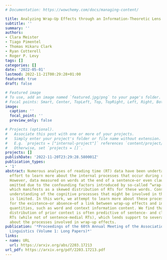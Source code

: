```yaml
---
# Documentation: https://wowchemy.com/docs/managing-content/

title: Analyzing Wrap-Up Effects through an Information-Theoretic Lens
subtitle: ''
summary: ''
authors:
- Clara Meister
- Tiago Pimentel
- Thomas Hikaru Clark
- Ryan Cotterell
- Roger P. Levy
tags: []
categories: []
date: '2022-05-01'
lastmod: 2022-11-21T00:29:28+01:00
featured: true
draft: false

# Featured image
# To use, add an image named `featured.jpg/png` to your page's folder.
# Focal points: Smart, Center, TopLeft, Top, TopRight, Left, Right, BottomLeft, Bottom, BottomRight.
image:
  caption: ''
  focal_point: ''
  preview_only: false

# Projects (optional).
#   Associate this post with one or more of your projects.
#   Simply enter your project's folder or file name without extension.
#   E.g. `projects = ["internal-project"]` references `content/project/deep-learning/index.md`.
#   Otherwise, set `projects = []`.
projects: []
publishDate: '2022-11-20T23:29:28.580001Z'
publication_types:
- '1'
abstract: Numerous analyses of reading time (RT) data have been undertaken in the
  effort to learn more about the internal processes that occur during reading comprehension.
  However, data measured on words at the end of a sentence–or even clause–is often
  omitted due to the confounding factors introduced by so-called “wrap-up effects,”
  which manifests as a skewed distribution of RTs for these words. Consequently, the
  understanding of the cognitive processes that might be involved in these effects
  is limited. In this work, we attempt to learn more about these processes by looking
  for the existence–or absence–of a link between wrap-up effects and information theoretic
  quantities, such as word and context information content. We find that the information
  distribution of prior context is often predictive of sentence- and clause-final
  RTs (while not of sentence-medial RTs), which lends support to several prior hypotheses
  about the processes involved in wrap-up effects.
publication: '*Proceedings of the 60th Annual Meeting of the Association for Computational
  Linguistics (Volume 1: Long Papers)*'
links:
- name: URL
  url: https://arxiv.org/abs/2203.17213
url_pdf: https://arxiv.org/pdf/2203.17213.pdf
---
```

